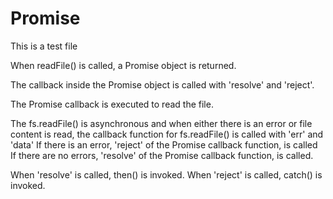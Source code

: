 # Promise

This is a test file

When readFile() is called, a Promise object is returned.

The callback inside the Promise object is called with 'resolve' and 'reject'.

The Promise callback is executed to read the file.

The fs.readFile() is asynchronous and when either there is an error or file content
is read, the callback function for fs.readFile() is called with 'err' and 'data'
If there is an error, 'reject' of the Promise callback function, is called
If there are no errors, 'resolve' of the Promise callback function, is called.

When 'resolve' is called, then() is invoked.
When 'reject' is called, catch() is invoked.
